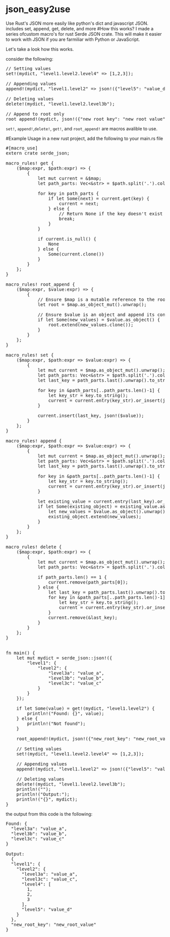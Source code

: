 # json_easy2use
Use Rust's JSON more easily like python's dict and javascript JSON. includes set, append, get, delete, and more
#How this works?
I made a series ofcustom macro's for rust Serde JSON crate. This will make it easier to work with JSON if you are farmiliar with Python or JavaScript. 

Let's take a look how this works. 

consider the following:
<pre>
// Setting values
set!(mydict, "level1.level2.level4" => [1,2,3]);

// Appending values
append!(mydict, "level1.level2" => json!({"level5": "value_d"}));

// Deleting values
delete!(mydict, "level1.level2.level3b");

// Append to root only
root_append!(mydict, json!({"new_root_key": "new_root_value"}));
</pre>

`set!`, `append!`,`delete!`, `get!`, and `root_append!` are macros avalible to use.

#Example Usage
in a new rust project, add the following to your main.rs file
<pre>
#[macro_use]
extern crate serde_json;

macro_rules! get {
    ($map:expr, $path:expr) => {
        {
            let mut current = &$map;
            let path_parts: Vec<&str> = $path.split('.').collect();

            for key in path_parts {
                if let Some(next) = current.get(key) {
                    current = next;
                } else {
                    // Return None if the key doesn't exist
                    break;
                }
            }

            if current.is_null() {
                None
            } else {
                Some(current.clone())
            }
        }
    };
}

macro_rules! root_append {
    ($map:expr, $value:expr) => {
        {
            // Ensure $map is a mutable reference to the root map
            let root = $map.as_object_mut().unwrap();

            // Ensure $value is an object and append its contents to the root
            if let Some(new_values) = $value.as_object() {
                root.extend(new_values.clone());
            }
        }
    };
}

macro_rules! set {
    ($map:expr, $path:expr => $value:expr) => {
        {
            let mut current = $map.as_object_mut().unwrap();
            let path_parts: Vec<&str> = $path.split('.').collect();
            let last_key = path_parts.last().unwrap().to_string();

            for key in &path_parts[..path_parts.len()-1] {
                let key_str = key.to_string();
                current = current.entry(key_str).or_insert(json!({})).as_object_mut().unwrap();
            }

            current.insert(last_key, json!($value));
        }
    };
}

macro_rules! append {
    ($map:expr, $path:expr => $value:expr) => {
        {
            let mut current = $map.as_object_mut().unwrap();
            let path_parts: Vec<&str> = $path.split('.').collect();
            let last_key = path_parts.last().unwrap().to_string();

            for key in &path_parts[..path_parts.len()-1] {
                let key_str = key.to_string();
                current = current.entry(key_str).or_insert(json!({})).as_object_mut().unwrap();
            }

            let existing_value = current.entry(last_key).or_insert(json!({}));
            if let Some(existing_object) = existing_value.as_object_mut() {
                let new_values = $value.as_object().unwrap().clone();
                existing_object.extend(new_values);
            }
        }
    };
}

macro_rules! delete {
    ($map:expr, $path:expr) => {
        {
            let mut current = $map.as_object_mut().unwrap();
            let path_parts: Vec<&str> = $path.split('.').collect();

            if path_parts.len() == 1 {
                current.remove(path_parts[0]);
            } else {
                let last_key = path_parts.last().unwrap().to_string();
                for key in &path_parts[..path_parts.len()-1] {
                    let key_str = key.to_string();
                    current = current.entry(key_str).or_insert(json!({})).as_object_mut().unwrap();
                }
                current.remove(&last_key);
            }
        }
    };
}


fn main() {
    let mut mydict = serde_json::json!({
        "level1": {
            "level2": {
                "level3a": "value_a",
                "level3b": "value_b",
                "level3c": "value_c"
            }
        }
    });
 
    if let Some(value) = get!(mydict, "level1.level2") {
        println!("Found: {}", value);
    } else {
        println!("Not found");
    }

    root_append!(mydict, json!({"new_root_key": "new_root_value"}));
 
    // Setting values
    set!(mydict, "level1.level2.level4" => [1,2,3]);

    // Appending values
    append!(mydict, "level1.level2" => json!({"level5": "value_d"}));

    // Deleting values
    delete!(mydict, "level1.level2.level3b");
    println!("");
    println!("Output:");
    println!("{}", mydict);
}
</pre>
the output from this code is the following:
<pre>
Found: {
  "level3a": "value_a",
  "level3b": "value_b",
  "level3c": "value_c"
}

Output:
  {
  "level1": {
    "level2": {
      "level3a": "value_a",
      "level3c": "value_c",
      "level4": [
        1,
        2,
        3
      ],
      "level5": "value_d"
    }
  },
  "new_root_key": "new_root_value"
}
</pre>
